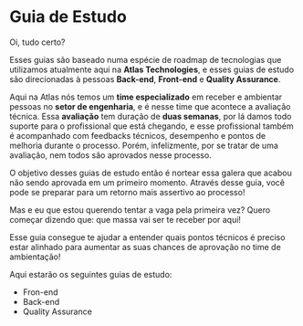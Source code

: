 # Guia de Estudo


Oi, tudo certo?

Esses guias são baseado numa espécie de roadmap de tecnologias que utilizamos atualmente aqui na **Atlas Technologies**, e esses guias de estudo são direcionadas à pessoas **Back-end**, **Front-end** e **Quality Assurance**.


Aqui na Atlas nós temos um **time especializado** em receber e ambientar pessoas no **setor de engenharia**, e é nesse time que acontece a avaliação técnica.
Essa **avaliação** tem duração de **duas semanas**, por lá damos todo suporte para o profissional que está chegando, e esse profissional também é acompanhado com feedbacks técnicos, desempenho e pontos de melhoria durante o processo. Porém, infelizmente, por se tratar de uma avaliação, nem todos são aprovados nesse processo.


O objetivo desses guias de estudo então é nortear essa galera que acabou não sendo aprovada em um primeiro momento. Através desse guia, você pode se preparar para um retorno mais assertivo ao processo!


Mas e eu que estou querendo tentar a vaga pela primeira vez?
Quero começar dizendo que: que massa vai ser te receber por aqui!

Esse guia consegue te ajudar a entender quais pontos técnicos é preciso estar alinhado para aumentar as suas chances de aprovação no time de ambientação!


Aqui estarão os seguintes guias de estudo:

- Fron-end
- Back-end
- Quality Assurance
